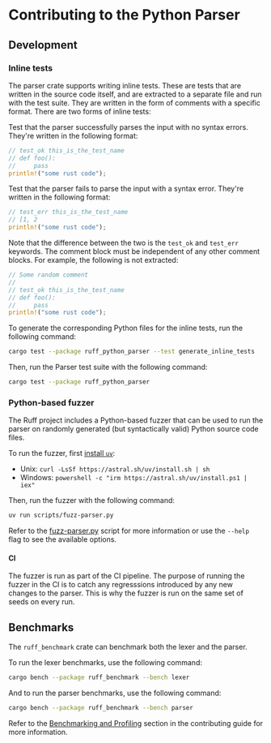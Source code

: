 # Contributing to the Python Parser

## Development

### Inline tests

The parser crate supports writing inline tests. These are tests that are written
in the source code itself, and are extracted to a separate file and run with the
test suite. They are written in the form of comments with a specific format. There
are two forms of inline tests:

Test that the parser successfully parses the input with no syntax errors. They're
written in the following format:

```rs
// test_ok this_is_the_test_name
// def foo():
//     pass
println!("some rust code");
```

Test that the parser fails to parse the input with a syntax error. They're written
in the following format:

```rs
// test_err this_is_the_test_name
// [1, 2
println!("some rust code");
```

Note that the difference between the two is the `test_ok` and `test_err` keywords.
The comment block must be independent of any other comment blocks. For example, the
following is not extracted:

```rs
// Some random comment
//
// test_ok this_is_the_test_name
// def foo():
//     pass
println!("some rust code");
```

To generate the corresponding Python files for the inline tests, run the following command:

```sh
cargo test --package ruff_python_parser --test generate_inline_tests
```

Then, run the Parser test suite with the following command:

```sh
cargo test --package ruff_python_parser
```

### Python-based fuzzer

The Ruff project includes a Python-based fuzzer that can be used to run the parser on
randomly generated (but syntactically valid) Python source code files.

To run the fuzzer, first [install `uv`](https://docs.astral.sh/uv/getting-started/installation/):

- Unix: `curl -LsSf https://astral.sh/uv/install.sh | sh`
- Windows: `powershell -c "irm https://astral.sh/uv/install.ps1 | iex"`

Then, run the fuzzer with the following command:

```sh
uv run scripts/fuzz-parser.py
```

Refer to the [fuzz-parser.py](https://github.com/astral-sh/ruff/blob/main/scripts/fuzz-parser.py)
script for more information or use the `--help` flag to see the available options.

#### CI

The fuzzer is run as part of the CI pipeline. The purpose of running the fuzzer in the CI is to
catch any regresssions introduced by any new changes to the parser. This is why the fuzzer is run on
the same set of seeds on every run.

## Benchmarks

The `ruff_benchmark` crate can benchmark both the lexer and the parser.

To run the lexer benchmarks, use the following command:

```sh
cargo bench --package ruff_benchmark --bench lexer
```

And to run the parser benchmarks, use the following command:

```sh
cargo bench --package ruff_benchmark --bench parser
```

Refer to the [Benchmarking and
Profiling](https://docs.astral.sh/ruff/contributing/#benchmark-driven-development) section in the
contributing guide for more information.

